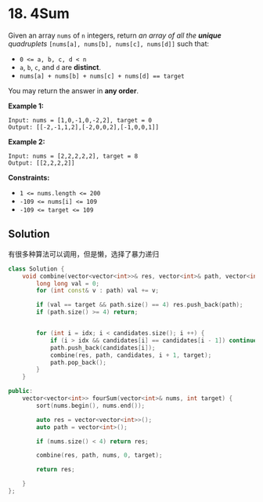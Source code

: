 # 18. 4Sum

Given an array `nums` of `n` integers, return *an array of all the **unique** quadruplets* `[nums[a], nums[b], nums[c], nums[d]]` such that:

- `0 <= a, b, c, d < n`
- `a`, `b`, `c`, and `d` are **distinct**.
- `nums[a] + nums[b] + nums[c] + nums[d] == target`

You may return the answer in **any order**.

 

**Example 1:**

```
Input: nums = [1,0,-1,0,-2,2], target = 0
Output: [[-2,-1,1,2],[-2,0,0,2],[-1,0,0,1]]
```

**Example 2:**

```
Input: nums = [2,2,2,2,2], target = 8
Output: [[2,2,2,2]]
```

 

**Constraints:**

- `1 <= nums.length <= 200`
- `-109 <= nums[i] <= 109`
- `-109 <= target <= 109`

## Solution

有很多种算法可以调用，但是懒，选择了暴力递归

```c++
class Solution {
    void combine(vector<vector<int>>& res, vector<int>& path, vector<int>& candidates, int idx, int target) {
        long long val = 0;
        for (int const& v : path) val += v;

        if (val == target && path.size() == 4) res.push_back(path);
        if (path.size() >= 4) return;


        for (int i = idx; i < candidates.size(); i ++) {
            if (i > idx && candidates[i] == candidates[i - 1]) continue;
            path.push_back(candidates[i]);
            combine(res, path, candidates, i + 1, target);
            path.pop_back();
        }
    }

public:
    vector<vector<int>> fourSum(vector<int>& nums, int target) {
        sort(nums.begin(), nums.end());

        auto res = vector<vector<int>>();
        auto path = vector<int>();

        if (nums.size() < 4) return res;

        combine(res, path, nums, 0, target);

        return res;

    }
};
```

